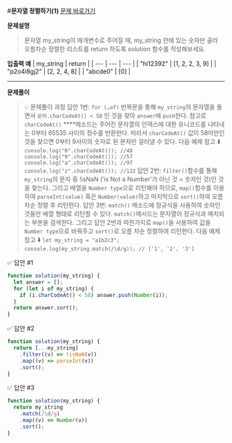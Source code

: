 #**문자열 정렬하기(1)**
[문제 바로가기](https://school.programmers.co.kr/learn/courses/30/lessons/120850)

**문제설명**

> 문자열 my_string이 매개변수로 주어질 때, my_string 안에 있는 숫자만 골라 오름차순 정렬한 리스트를 return 하도록 solution 함수를 작성해보세요.

**입출력 예**
| my_string | return |
| --- | --- | --- |
| "hi12392" | [1, 2, 2, 3, 9] |
| "p2o4i8gj2" | [2, 2, 4, 8] |
| "abcde0" | [0] |

---

**문제풀이**

> 💡 문제풀이 과정
> 답안 1번: `for (…of)` 반복문을 통해 `my_string`의 문자열을 돌면서 `문자.charCodeAt() < 58` 인 것을 찾아 `answer`에 `push`한다. 참고로 `charCodeAt()` \*\*\*\*메소드는 주어진 문자열의 인덱스에 대한 유니코드를 나타내는 0부터 65535 사이의 정수를 반환한다. 따라서 `charCodeAt()` 값이 58미만인 것을 찾으면 0부터 9사이의 숫자로 된 문자만 걸러낼 수 있다. 다음 예제 참고 ⬇️
> `console.log("0".charCodeAt()); //48
console.log("9".charCodeAt()); //57
console.log("a".charCodeAt()); //97
console.log("z".charCodeAt()); //122`
> 답안 2번: `filter()`함수를 통해 `my_string`의 문자 중 !isNaN (’is Not a Number’가 아닌 것 = 숫자인 것)인 것을 찾는다. 그리고 배열을 `Number type`으로 리턴해야 하므로, `map()`함수를 이용하여 `parseInt(value)` 혹은 `Number(value)`하고 마지막으로 `sort()`하여 오름 차순 정렬 후 리턴한다.
> 답안 3번: `match()` 메소드에 정규식을 사용하여 숫자인 것들만 배열 형태로 리턴할 수 있다. `match()`메서드는 문자열이 정규식과 매치되는 부분을 검색한다. 그리고 답안 2번과 마찬가지로 `map()`을 사용하여 값을 `Number type`으로 바꿔주고 `sort()`로 오름 차순 정렬하여 리턴한다. 다음 예제 참고 ⬇️
> `let my_string = "a1b2c3";
console.log(my_string.match(/\d/g)); // ['1', '2', '3']`

✅ 답안 #1

```javascript
function solution(my_string) {
  let answer = [];
  for (let i of my_string) {
    if (i.charCodeAt() < 58) answer.push(Number(i));
  }
  return answer.sort();
}
```

✅ 답안 #2

```javascript
function solution(my_string) {
  return [...my_string]
    .filter((v) => !isNaN(v))
    .map((v) => parseInt(v))
    .sort();
}
```

✅ 답안 #3

```javascript
function solution(my_string) {
  return my_string
    .match(/\d/g)
    .map((v) => Number(v))
    .sort();
}
```
